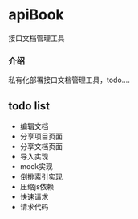 # apiBook
接口文档管理工具

### 介绍
私有化部署接口文档管理工具，todo....

## todo list
- 编辑文档
- 分享项目页面
- 分享文档页面
- 导入实现
- mock实现
- 倒排索引实现
- 压缩js依赖
- 快速请求
- 请求代码
